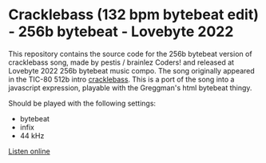# Cracklebass (132 bpm bytebeat edit) - 256b bytebeat - Lovebyte 2022

This repository contains the source code for the 256b bytebeat version
of cracklebass song, made by pestis / brainlez Coders! and released at
Lovebyte 2022 256b bytebeat music compo. The song originally appeared in
the TIC-80 512b intro
[cracklebass](https://github.com/vsariola/cracklebass). This is a port
of the song into a javascript expression, playable with the Greggman's
html bytebeat thingy.

Should be played with the following settings:
- bytebeat
- infix
- 44 kHz

[Listen online](https://greggman.com/downloads/examples/html5bytebeat/html5bytebeat.html#t=0&e=0&s=44100&bb=5d00000100ff0000000000000000141bc3a3e33e13a131d2d9a7cff3a392381601e7e49b08d501ba96adb959571d7a50e2a7bf0c771cb5068d804653b7eafeb5d3865ec90d0a677ebbb1cf80a454e24ed24061c06963637a15ef1940383527bbb8b0fac1cd820500163eebad46607d61b1861add03f9cb33d3c45e000e08e370dc23925660f06571e7d556d6a49242a516b11499a85a269f7c5024d8acfe0d70c2d33a9e88bf02053f50c3a126093b926537d8dae74433f21335cf4dfde9b88c2c1ca5300112288b0d71b8e7d2654b816e9cbda7eee9fa668b5eb340131cdda151a9379dc5f6c6ff1fffebe46000)
